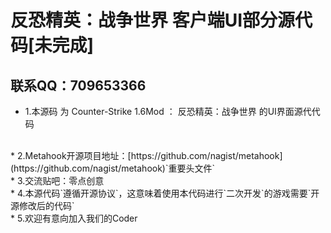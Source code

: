 # 反恐精英：战争世界 客户端UI部分源代码[未完成]
## 联系QQ：709653366
* 1.本源码 为 Counter-Strike 1.6Mod ： 反恐精英：战争世界 的UI界面源代代码
<br>
* 2.Metahook开源项目地址：[https://github.com/nagist/metahook](https://github.com/nagist/metahook)`重要头文件`
<br>
* 3.交流贴吧：零点创意
<br>
* 4.本源代码`遵循开源协议`，这意味着使用本代码进行`二次开发`的游戏需要`开源修改后的代码`
<br>
* 5.欢迎有意向加入我们的Coder
